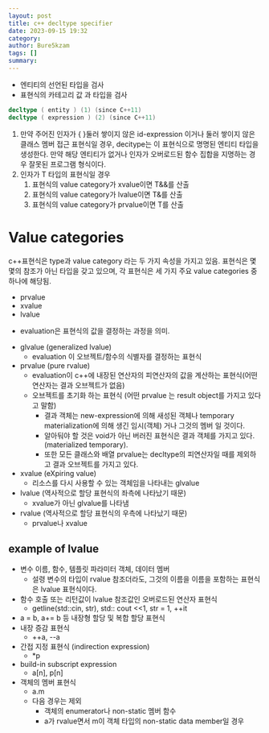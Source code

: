 ```yaml
---
layout: post
title: c++ decltype specifier
date: 2023-09-15 19:32
category:
author: Bure5kzam
tags: []
summary:
---
```


- 엔티티의 선언된 타입을 검사
- 표현식의 카테고리 값 과 타입을 검사

```c++
decltype ( entity )	(1)	(since C++11)
decltype ( expression )	(2)	(since C++11)
```

1. 만약 주어진 인자가 { }둘러 쌓이지 않은 id-expression 이거나 둘러 쌓이지 않은 클래스 멤버 접근 표현식일 경우, decitype는 이 표현식으로 명명된 엔티티 타입을 생성한다. 만약 해당 엔티티가 없거나 인자가 오버로드된 함수 집합을 지명하는 경우 잘못된 프로그램 형식이다.
2. 인자가 T 타입의 표현식일 경우
   1. 표현식의 value category가 xvalue이면 T&&를 산출
   2. 표현식의 value category가 lvalue이면 T&를 산출
   3. 표현식의 value category가 prvalue이면 T를 산출

# Value categories

c++표현식은 type과 value category 라는 두 가지 속성을 가지고 있음.
표현식은 몇몇의 참조가 아닌 타입을 갖고 있으며, 각 표현식은 세 가지 주요 value categories 중 하나에 해당됨.

- prvalue
- xvalue
- lvalue

* evaluation은 표현식의 값을 결정하는 과정을 의미.

- glvalue (generalized lvalue)
  - evaluation 이 오브젝트/함수의 식별자를 결정하는 표현식
- prvalue (pure rvalue)
  - evaluation이 c++에 내장된 연산자의 피연산자의 값을 계산하는 표현식(어떤 연산자는 결과 오브젝트가 없음)
  - 오브젝트를 초기화 하는 표현식 (어떤 prvalue 는 result object를 가지고 있다고 말함)
    - 결과 객체는 new-expression에 의해 새성된 객체나 temporary materialization에 의해 생긴 임시(객체) 거나 그것의 멤버 일 것이다.
    - 알아둬야 할 것은 void가 아닌 버러진 표현식은 결과 객체를 가지고 있다.(materialized temporary).
    - 또한 모든 클래스와 배열 prvalue는 decltype의 피연산자일 때를 제외하고 결과 오브젝트를 가지고 있다.
- xvalue (eXpiring value)
  - 리소스를 다시 사용할 수 있는 객체임을 나타내는 glvalue
- lvalue (역사적으로 할당 표현식의 좌측에 나타났기 때문)
  - xvalue가 아닌 glvalue를 나타냄
- rvalue (역사적으로 할당 표현식의 우측에 나타났기 때문)
  - prvalue나 xvalue


## example of lvalue

- 변수 이름, 함수, 템플릿 파라미터 객체, 데이터 멤버
  - 설령 변수의 타입이 rvalue 참조더라도, 그것의 이름을 이름을 포함하는 표현식은 lvalue 표현식이다.
- 함수 호출 또는 리턴값이 lvalue 참조값인 오버로드된 연산자 표현식
  - getline(std::cin, str), std:: cout <<1, str = 1, ++it
- a = b, a+= b 등 내장형 할당 및 복합 할당 표현식
- 내장 증감 표현식
  - ++a, --a
- 간접 지정 표현식 (indirection expression)
  - *p
- build-in subscript expression
  - a[n], p[n]
- 객체의 멤버 표현식
  - a.m
  - 다음 경우는 제외
    - 객체의 enumerator나 non-static 멤버 함수
    - a가 rvalue면서 m이 객체 타입의 non-static data member일 경우



